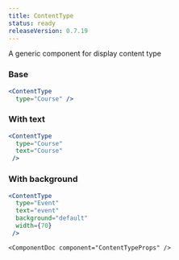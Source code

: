 ```yaml
---
title: ContentType
status: ready
releaseVersion: 0.7.19
---
```


A generic component for display content type


### Base
```.jsx
<ContentType
  type="Course" />
```

### With text
```.jsx
<ContentType
  type="Course"
  text="Course"
 />
```

### With background
```.jsx
<ContentType
  type="Event"
  text="event"
  background="default"
  width={70}
 />
```

```!jsx
<ComponentDoc component="ContentTypeProps" />
```
